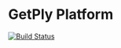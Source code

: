 # GetPly Platform

[![Build Status](https://travis-ci.org/Relenta/october-ply.svg?branch=master)](https://travis-ci.org/Relenta/october-ply)
